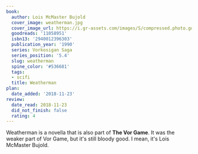 ```yaml
---
book:
  author: Lois McMaster Bujold
  cover_image: weatherman.jpg
  cover_image_url: https://i.gr-assets.com/images/S/compressed.photo.goodreads.com/books/1302671871l/11058951.jpg
  goodreads: '11058951'
  isbn13: '2940012396303'
  publication_year: '1990'
  series: Vorkosigan Saga
  series_position: '5.4'
  slug: weatherman
  spine_color: '#536681'
  tags:
  - scifi
  title: Weatherman
plan:
  date_added: '2018-11-23'
review:
  date_read: 2018-11-23
  did_not_finish: false
  rating: 4
---
```


Weatherman is a novella that is also part of **The Vor Game**. It was the weaker part of Vor Game, but it's still bloody good. I mean, it's Lois McMaster Bujold.
